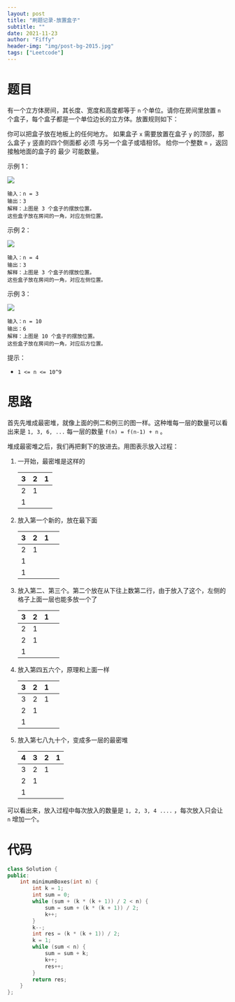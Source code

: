 ```yaml
---
layout: post
title: "刷题记录-放置盒子"
subtitle: ""
date: 2021-11-23
author: "Fiffy"
header-img: "img/post-bg-2015.jpg"
tags: ["Leetcode"]
---
```


# 题目

有一个立方体房间，其长度、宽度和高度都等于 `n` 个单位。请你在房间里放置 `n` 个盒子，每个盒子都是一个单位边长的立方体。放置规则如下：

你可以把盒子放在地板上的任何地方。
如果盒子 `x` 需要放置在盒子 `y` 的顶部，那么盒子 `y` 竖直的四个侧面都 必须 与另一个盒子或墙相邻。
给你一个整数 `n` ，返回接触地面的盒子的 最少 可能数量。

 

示例 1：

![](https://assets.leetcode-cn.com/aliyun-lc-upload/uploads/2021/01/24/3-boxes.png)

```
输入：n = 3
输出：3
解释：上图是 3 个盒子的摆放位置。
这些盒子放在房间的一角，对应左侧位置。
```

示例 2：

![](https://assets.leetcode-cn.com/aliyun-lc-upload/uploads/2021/01/24/4-boxes.png)

```
输入：n = 4
输出：3
解释：上图是 3 个盒子的摆放位置。
这些盒子放在房间的一角，对应左侧位置。
```

示例 3：

![](https://assets.leetcode-cn.com/aliyun-lc-upload/uploads/2021/01/24/10-boxes.png)

```
输入：n = 10
输出：6
解释：上图是 10 个盒子的摆放位置。
这些盒子放在房间的一角，对应后方位置。
```


提示：

- `1 <= n <= 10^9`

# 思路

首先先堆成最密堆，就像上面的例二和例三的图一样。这种堆每一层的数量可以看出来是 `1, 3, 6, ...` 每一层的数量 `f(n) = f(n-1) + n` 。

堆成最密堆之后，我们再把剩下的放进去。用图表示放入过程：

1. 一开始，最密堆是这样的

   | 3    | 2    | 1    |
   | ---- | ---- | ---- |
   | 2    | 1    |      |
   | 1    |      |      |

2. 放入第一个新的，放在最下面

   | 3    | 2    | 1    |      |
   | ---- | ---- | ---- | ---- |
   | 2    | 1    |      |      |
   | 1    |      |      |      |
   | 1    |      |      |      |

3. 放入第二、第三个。第二个放在从下往上数第二行，由于放入了这个，左侧的格子上面一层也能多放一个了

   | 3    | 2    | 1    |      |
   | ---- | ---- | ---- | ---- |
   | 2    | 1    |      |      |
   | 2    | 1    |      |      |
   | 1    |      |      |      |

4. 放入第四五六个，原理和上面一样

   | 3    | 2    | 1    |      |
   | ---- | ---- | ---- | ---- |
   | 3    | 2    | 1    |      |
   | 2    | 1    |      |      |
   | 1    |      |      |      |

5. 放入第七八九十个，变成多一层的最密堆

   | 4    | 3    | 2    | 1    |
   | ---- | ---- | ---- | ---- |
   | 3    | 2    | 1    |      |
   | 2    | 1    |      |      |
   | 1    |      |      |      |

可以看出来，放入过程中每次放入的数量是 `1, 2, 3, 4 ....` ，每次放入只会让 `n` 增加一个。

# 代码

```c++
class Solution {
public:
    int minimumBoxes(int n) {
        int k = 1;
        int sum = 0;
        while (sum + (k * (k + 1)) / 2 < n) {
            sum = sum + (k * (k + 1)) / 2;
            k++;
        }
        k--;
        int res = (k * (k + 1)) / 2;
        k = 1;
        while (sum < n) {
            sum = sum + k;
            k++;
            res++;
        }
        return res;
    }
};
```

